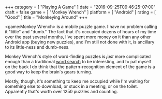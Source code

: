 +++
category = [ "Playing A Game" ]
date = "2016-09-25T09:46:25-07:00"
draft = false
game = [ "Monkey Wrench" ]
platform = [ "Android" ]
rating = [ "Good" ]
title = "Monkeying Around"
+++

<game:Monkey Wrench> is a mobile puzzle game.  I have no problem calling it "little" and "dumb."  The fact that it's occupied dozens of hours of my time over the past several months, I've spent more money on it than any other Android app (buying new puzzles), and I'm still not done with it, is ancillary to its little-ness and dumb-ness.

Monkey Wrench's style of word-finding puzzles is <i>just</i> more complicated enough than a traditional <a href="https://en.wikipedia.org/wiki/Word_search">word search</a> to be interesting, and to pat myself on the back I do think that the pattern-recognition element of the game is a good way to keep the brain's gears turning.

Mostly, though, it's something to keep me occupied while I'm waiting for something else to download, or stuck in a meeting, or on the toilet.  Apparently that's worth over 1250 puzzles and counting.
